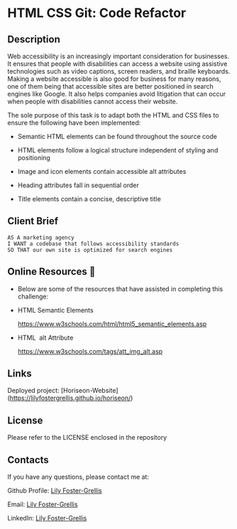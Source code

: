# HTML CSS Git: Code Refactor

## Description

Web accessibility is an increasingly important consideration for businesses. It ensures that people with disabilities can access a website using assistive technologies such as video captions, screen readers, and braille keyboards. Making a website accessible is also good for business for many reasons, one of them being that accessible sites are better positioned in search engines like Google. It also helps companies avoid litigation that can occur when people with disabilities cannot access their website.

The sole purpose of this task is to adapt both the HTML and CSS files to ensure the following have been implemented:

- Semantic HTML elements can be found throughout the source code

- HTML elements follow a logical structure independent of styling and positioning

- Image and icon elements contain accessible alt attributes

- Heading attributes fall in sequential order

- Title elements contain a concise, descriptive title

## Client Brief

```
AS A marketing agency
I WANT a codebase that follows accessibility standards
SO THAT our own site is optimized for search engines
```

## Online Resources 📖

- Below are some of the resources that have assisted in completing this challenge:

- HTML Semantic Elements

  https://www.w3schools.com/html/html5_semantic_elements.asp

- HTML <img> alt Attribute

  https://www.w3schools.com/tags/att_img_alt.asp

## Links

Deployed project: [Horiseon-Website] (https://lilyfostergrellis.github.io/horiseon/)

## License 
Please refer to the LICENSE enclosed in the repository

## Contacts

If you have any questions, please contact me at: 
 
Github Profile: [Lily Foster-Grellis](https://github.com/Lilyfostergrellis)  

Email: [Lily Foster-Grellis](mailto:lilyfostergrellis@gmail.com) 

LinkedIn: [Lily Foster-Grellis](https://www.linkedin.com/in/lily-foster-grellis-l-i-o-n-7ba9751a4/)
